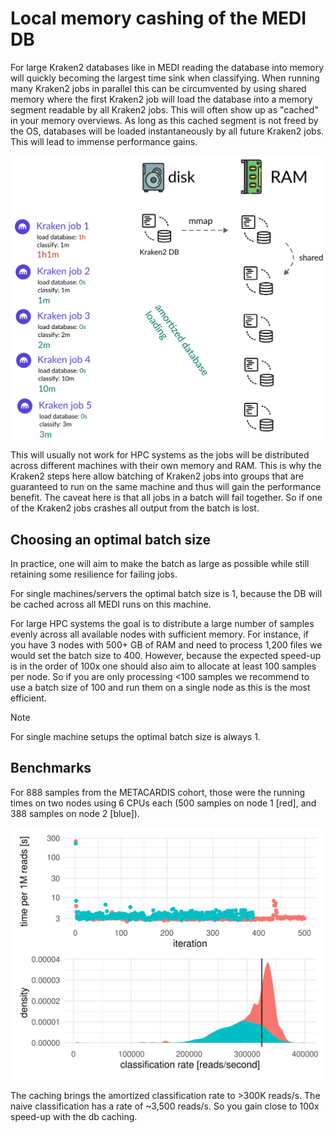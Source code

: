 # Local memory cashing of the MEDI DB

For large Kraken2 databases like in MEDI reading the database into memory will quickly becoming the
largest time sink when classifying. When running many Kraken2 jobs in parallel this can
be circumvented by using shared memory where the first Kraken2 job will load the database
into a memory segment readable by all Kraken2 jobs. This will often show up as "cached"
in your memory overviews. As long as this cached segment is not freed by the OS, databases
will be loaded instantaneously by all future Kraken2 jobs. This will lead to immense performance gains.

![Memory strategy for Kraken2](mmap.png)

This will usually not work for HPC systems as the jobs will be distributed across different
machines with their own memory and RAM. This is why the Kraken2 steps here allow batching
of Kraken2 jobs into groups that are guaranteed to run on the same machine and thus will
gain the performance benefit. The caveat here is that all jobs in a batch will fail together.
So if one of the Kraken2 jobs crashes all output from the batch is lost.

## Choosing an optimal batch size

In practice, one will aim to make the batch as large as possible while still retaining some resilience for failing jobs.

For single machines/servers the optimal batch size is 1, because the DB will be cached across
all MEDI runs on this machine.

For large HPC systems the goal is to distribute a large number of samples evenly across all
available nodes with sufficient memory. For instance, if you have 3 nodes with 500+ GB of RAM
and need to process 1,200 files we would set the batch size to 400. However, because the expected speed-up is in the order of 100x one should also aim to allocate at least 100 samples per node. So if you are only processing <100 samples we recommend to use a batch size
of 100 and run them on a single node as this is the most efficient.

> [!NOTE]
> For single machine setups the optimal batch size is always 1.

## Benchmarks

For 888 samples from the METACARDIS cohort, those were the running times on two nodes
using 6 CPUs each (500 samples on node 1 [red], and 388 samples on node 2 [blue]).

![Classification benchmarks](kraken_benchmarks.png)

The caching brings the amortized classification rate to >300K reads/s. The naive classification has a rate of ~3,500 reads/s. So you gain close to 100x speed-up with
the db caching.